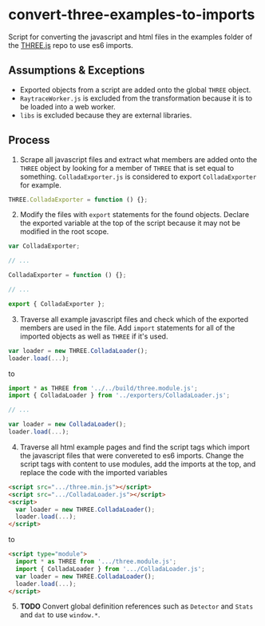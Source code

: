 # convert-three-examples-to-imports

Script for converting the javascript and html files in the examples folder of the [THREE.js](https://github.com/mrdoob/three.js) repo to use es6 imports.

## Assumptions & Exceptions

- Exported objects from a script are added onto the global `THREE` object.
- `RaytraceWorker.js` is excluded from the transformation because it is to be loaded into a web worker.
- `libs` is excluded because they are external libraries.

## Process

1. Scrape all javascript files and extract what members are added onto the `THREE` object by looking for a member of `THREE` that is set equal to something. `ColladaExporter.js` is considered to export `ColladaExporter` for example.

```js
THREE.ColladaExporter = function () {};
```

2. Modify the files with `export` statements for the found objects. Declare the exported variable at the top of the script because it may not be modified in the root scope.

```js
var ColladaExporter;

// ...

ColladaExporter = function () {};

// ...

export { ColladaExporter };
```

3. Traverse all example javascript files and check which of the exported members are used in the file. Add `import` statements for all of the imported objects as well as `THREE` if it's used.

```js
var loader = new THREE.ColladaLoader();
loader.load(...);
```

to

```js
import * as THREE from '../../build/three.module.js';
import { ColladaLoader } from '../exporters/ColladaLoader.js';

// ...

var loader = new ColladaLoader();
loader.load(...);
```

4. Traverse all html example pages and find the script tags which import the javascript files that were convereted to es6 imports. Change the script tags with content to use modules, add the imports at the top, and replace the code with the imported variables

```html
<script src=".../three.min.js"></script>
<script src=".../ColladaLoader.js"></script>
<script>
  var loader = new THREE.ColladaLoader();
  loader.load(...);
</script>
```

to 

```html
<script type="module">
  import * as THREE from '.../three.module.js';
  import { ColladaLoader } from '.../ColladaLoader.js';
  var loader = new THREE.ColladaLoader();
  loader.load(...);
</script>
```

5. **TODO** Convert global definition references such as `Detector` and `Stats` and `dat` to use `window.*`.
